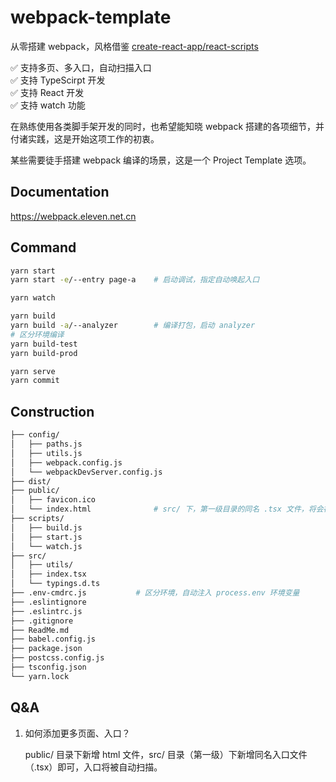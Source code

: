 # webpack-template

从零搭建 webpack，风格借鉴 [create-react-app/react-scripts](https://vscode.dev/github/facebook/create-react-app)

✅ 支持多页、多入口，自动扫描入口  
✅ 支持 TypeScirpt 开发  
✅ 支持 React 开发  
✅ 支持 watch 功能

在熟练使用各类脚手架开发的同时，也希望能知晓 webpack 搭建的各项细节，并付诸实践，这是开始这项工作的初衷。

某些需要徒手搭建 webpack 编译的场景，这是一个 Project Template 选项。

## Documentation

https://webpack.eleven.net.cn

## Command

```bash
yarn start
yarn start -e/--entry page-a    # 启动调试，指定自动唤起入口

yarn watch

yarn build
yarn build -a/--analyzer        # 编译打包，启动 analyzer
# 区分环境编译
yarn build-test
yarn build-prod

yarn serve
yarn commit
```

## Construction

```bash
├── config/
│   ├── paths.js
│   ├── utils.js
│   ├── webpack.config.js
│   └── webpackDevServer.config.js
├── dist/
├── public/
│   ├── favicon.ico
│   └── index.html              # src/ 下，第一级目录的同名 .tsx 文件，将会被识别为页面入口文件
├── scripts/
│   ├── build.js
│   ├── start.js
│   └── watch.js
├── src/
│   ├── utils/
│   ├── index.tsx
│   └── typings.d.ts
├── .env-cmdrc.js           # 区分环境，自动注入 process.env 环境变量
├── .eslintignore
├── .eslintrc.js
├── .gitignore
├── ReadMe.md
├── babel.config.js
├── package.json
├── postcss.config.js
├── tsconfig.json
└── yarn.lock
```

## Q&A

1. 如何添加更多页面、入口？

   public/ 目录下新增 html 文件，src/ 目录（第一级）下新增同名入口文件（.tsx）即可，入口将被自动扫描。

